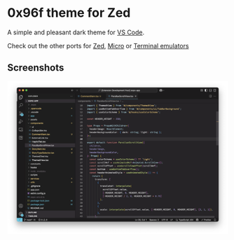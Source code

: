 # 0x96f theme for Zed

A simple and pleasant dark theme for [VS Code](https://code.visualstudio.com/).

Check out the other ports for [Zed](https://github.com/filipjanevski/zed-theme), [Micro](https://github.com/filipjanevski/0x96f-micro-theme) or [Terminal emulators](https://github.com/filipjanevski/0x96f-term-theme)

## Screenshots

![Screenshot](./screenshot.png)
